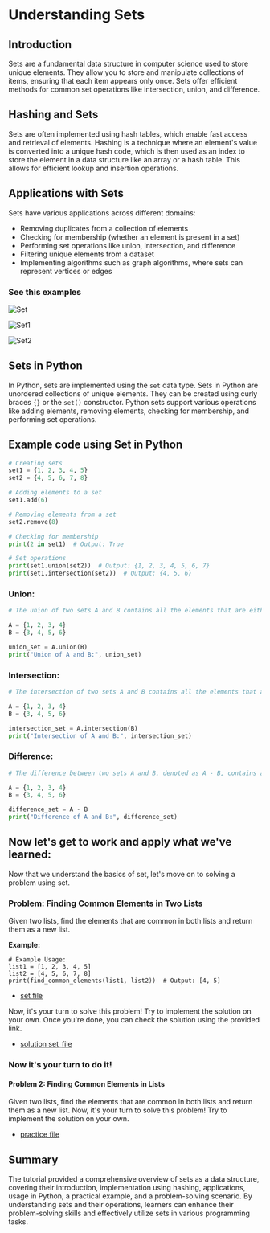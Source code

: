 # Understanding Sets

## Introduction
Sets are a fundamental data structure in computer science used to store unique elements. They allow you to store and manipulate collections of items, ensuring that each item appears only once. Sets offer efficient methods for common set operations like intersection, union, and difference.

## Hashing and Sets
Sets are often implemented using hash tables, which enable fast access and retrieval of elements. Hashing is a technique where an element's value is converted into a unique hash code, which is then used as an index to store the element in a data structure like an array or a hash table. This allows for efficient lookup and insertion operations.

## Applications with Sets
Sets have various applications across different domains:
- Removing duplicates from a collection of elements
- Checking for membership (whether an element is present in a set)
- Performing set operations like union, intersection, and difference
- Filtering unique elements from a dataset
- Implementing algorithms such as graph algorithms, where sets can represent vertices or edges

### See this examples

![Set](https://media.geeksforgeeks.org/wp-content/uploads/20230504134511/insert.png)

![Set1](https://media.geeksforgeeks.org/wp-content/uploads/20230302134205/11-(1).png)

![Set2](https://media.geeksforgeeks.org/wp-content/uploads/20230504134511/insert.png)


## Sets in Python
In Python, sets are implemented using the `set` data type. Sets in Python are unordered collections of unique elements. They can be created using curly braces `{}` or the `set()` constructor. Python sets support various operations like adding elements, removing elements, checking for membership, and performing set operations.

## Example code using Set in Python
```python
# Creating sets
set1 = {1, 2, 3, 4, 5}
set2 = {4, 5, 6, 7, 8}

# Adding elements to a set
set1.add(6)

# Removing elements from a set
set2.remove(8)

# Checking for membership
print(2 in set1)  # Output: True

# Set operations
print(set1.union(set2))  # Output: {1, 2, 3, 4, 5, 6, 7}
print(set1.intersection(set2))  # Output: {4, 5, 6}
```

### Union:
```python
# The union of two sets A and B contains all the elements that are either in A or in B, or in both.

A = {1, 2, 3, 4}
B = {3, 4, 5, 6}

union_set = A.union(B)
print("Union of A and B:", union_set)
```
### Intersection:
```python
# The intersection of two sets A and B contains all the elements that are common to both A and B.

A = {1, 2, 3, 4}
B = {3, 4, 5, 6}

intersection_set = A.intersection(B)
print("Intersection of A and B:", intersection_set)
```
### Difference:
```python
# The difference between two sets A and B, denoted as A - B, contains all the elements that are in A but not in B.

A = {1, 2, 3, 4}
B = {3, 4, 5, 6}

difference_set = A - B
print("Difference of A and B:", difference_set)
```


## Now let's get to work and apply what we've learned:

Now that we understand the basics of set, let's move on to solving a problem using set.

### Problem: Finding Common Elements in Two Lists

Given two lists, find the elements that are common in both lists and return them as a new list.

**Example:**
```
# Example Usage:
list1 = [1, 2, 3, 4, 5]
list2 = [4, 5, 6, 7, 8]
print(find_common_elements(list1, list2))  # Output: [4, 5]
```

- [set file](set.py)

Now, it's your turn to solve this problem! Try to implement the solution on your own. Once you're done, you can check the solution using the provided link.

- [solution set_file](solution_set.py)

### Now it's your turn to do it!

#### Problem 2: Finding Common Elements in Lists

Given two lists, find the elements that are common in both lists and return them as a new list.
Now, it's your turn to solve this problem! Try to implement the solution on your own. 

- [practice file](practice_set.py)

## Summary

The tutorial provided a comprehensive overview of sets as a data structure, covering their introduction, implementation using hashing, applications, usage in Python, a practical example, and a problem-solving scenario. By understanding sets and their operations, learners can enhance their problem-solving skills and effectively utilize sets in various programming tasks.
